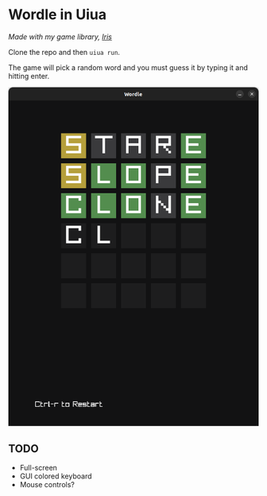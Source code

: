 # Wordle in Uiua

*Made with my game library, [Iris](https://github.com/Marcos-cat/iris)*

Clone the repo and then `uiua run`.

The game will pick a random word and you must guess it by typing it and hitting enter.

![Example game](./example-game.png)

## TODO

- Full-screen
- GUI colored keyboard
- Mouse controls?
